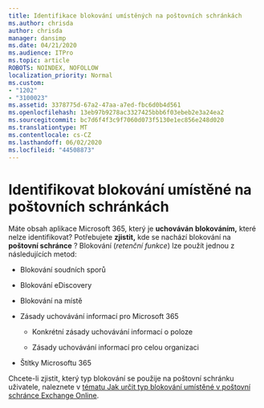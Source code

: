 ```yaml
---
title: Identifikace blokování umístěných na poštovních schránkách
ms.author: chrisda
author: chrisda
manager: dansimp
ms.date: 04/21/2020
ms.audience: ITPro
ms.topic: article
ROBOTS: NOINDEX, NOFOLLOW
localization_priority: Normal
ms.custom:
- "1202"
- "3100023"
ms.assetid: 3378775d-67a2-47aa-a7ed-fbc6d0b4d561
ms.openlocfilehash: 13eb97b9278ac3327425bbb6f03ebeb2e3a24ea2
ms.sourcegitcommit: bc7d6f4f3c9f7060d073f5130e1ec856e248d020
ms.translationtype: MT
ms.contentlocale: cs-CZ
ms.lasthandoff: 06/02/2020
ms.locfileid: "44508873"
---
```

# <a name="identify-holds-placed-on-mailboxes"></a>Identifikovat blokování umístěné na poštovních schránkách

Máte obsah aplikace Microsoft 365, který je **uchováván** **blokováním,** které nelze identifikovat? Potřebujete **zjistit,** kde se nachází blokování na **poštovní schránce** ? Blokování (*retenční funkce*) lze použít jednou z následujících metod:
  
- Blokování soudních sporů

- Blokování eDiscovery

- Blokování na místě

- Zásady uchovávání informací pro Microsoft 365 

  - Konkrétní zásady uchovávání informací o poloze

  - Zásady uchovávání informací pro celou organizaci

- Štítky Microsoftu 365

Chcete-li zjistit, který typ blokování se použije na poštovní schránku uživatele, naleznete v [tématu Jak určit typ blokování umístěné v poštovní schránce Exchange Online](https://docs.microsoft.com/microsoft-365/compliance/identify-a-hold-on-an-exchange-online-mailbox).
